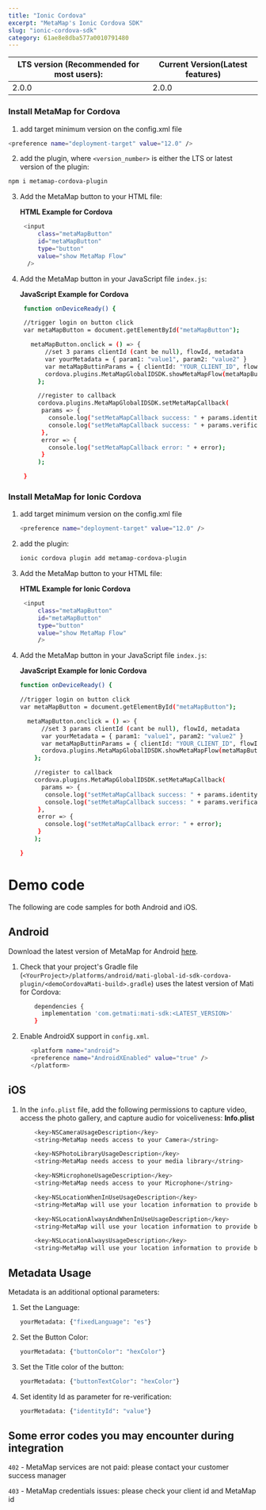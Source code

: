 ```yaml
---
title: "Ionic Cordova"
excerpt: "MetaMap's Ionic Cordova SDK"
slug: "ionic-cordova-sdk"
category: 61ae8e8dba577a0010791480
---
```


| LTS version (Recommended for most users): | Current Version(Latest features) |
|-------------------------------------------|----------------------------------|
| 2.0.0                                     | 2.0.0                            |

### Install MetaMap for Cordova

1. add target minimum version on the  config.xml file
```bash
<preference name="deployment-target" value="12.0" />
```

2. add the plugin, where `<version_number>` is either the LTS or latest version of the plugin:
```bash
npm i metamap-cordova-plugin
```

3. Add the MetaMap button to your HTML file:

   **HTML Example for Cordova**
   ```bash
    <input
        class="metaMapButton"
        id="metaMapButton"
        type="button"
        value="show MetaMap Flow"
     />
   ```


4. <a id="cordova-javascript"></a>Add the MetaMap button in your JavaScript file `index.js`:

   **JavaScript Example for Cordova**

   ```bash
    function onDeviceReady() {

    //trigger login on button click
    var metaMapButton = document.getElementById("metaMapButton");

      metaMapButton.onclick = () => {
          //set 3 params clientId (cant be null), flowId, metadata
          var yourMetadata = { param1: "value1", param2: "value2" }
          var metaMapButtinParams = { clientId: "YOUR_CLIENT_ID", flowId: "YOUR_FLOW_ID", metadata: yourMetadata }
          cordova.plugins.MetaMapGlobalIDSDK.showMetaMapFlow(metaMapButtinParams)
        };

        //register to callback
        cordova.plugins.MetaMapGlobalIDSDK.setMetaMapCallback(
         params => {
           console.log("setMetaMapCallback success: " + params.identityId);
           console.log("setMetaMapCallback success: " + params.verificationID);
         },
         error => {
           console.log("setMetaMapCallback error: " + error);
         }
        );

    }
   ```

### Install MetaMap for Ionic Cordova


1. add target minimum version on the  config.xml file
    ```bash
    <preference name="deployment-target" value="12.0" />
    ```

2. add the plugin:
    ```bash
    ionic cordova plugin add metamap-cordova-plugin
    ```

3. Add the MetaMap button to your HTML file:

    **HTML Example for Ionic Cordova**
    ```bash
     <input
         class="metaMapButton"
         id="metaMapButton"
         type="button"
         value="show MetaMap Flow"
         />
     ```


4. Add the MetaMap button in your JavaScript file `index.js`:

    **JavaScript Example for Ionic Cordova**

    ```bash
    function onDeviceReady() {

    //trigger login on button click
    var metaMapButton = document.getElementById("metaMapButton");

      metaMapButton.onclick = () => {
          //set 3 params clientId (cant be null), flowId, metadata
          var yourMetadata = { param1: "value1", param2: "value2" }
          var metaMapButtinParams = { clientId: "YOUR_CLIENT_ID", flowId: "YOUR_FLOW_ID", metadata: yourMetadata }
          cordova.plugins.MetaMapGlobalIDSDK.showMetaMapFlow(metaMapButtinParams)
        };

        //register to callback
        cordova.plugins.MetaMapGlobalIDSDK.setMetaMapCallback(
          params => {
           console.log("setMetaMapCallback success: " + params.identityId);
           console.log("setMetaMapCallback success: " + params.verificationID);
         },
         error => {
           console.log("setMetaMapCallback error: " + error);
         }
        );

    }
     ```
# Demo code

The following are code samples for both Android and iOS.

## Android

Download the latest version of MetaMap for Android [here](https://search.maven.org/artifact/com.getmati/mati-sdk).

1. Check that your project's Gradle file (`<YourProject>/platforms/android/mati-global-id-sdk-cordova-plugin/<demoCordovaMati-build>.gradle`) uses the latest version of Mati for Cordova:

    ```bash
        dependencies {
          implementation 'com.getmati:mati-sdk:<LATEST_VERSION>'
        }
    ```

2. Enable AndroidX support in `config.xml`.

    ```bash
       <platform name="android">
       <preference name="AndroidXEnabled" value="true" />
       </platform>
    ```

## iOS

1. In the `info.plist` file, add the following permissions to capture video, access the photo gallery, and capture audio for voiceliveness:
   **Info.plist**

    ```bash
        <key>NSCameraUsageDescription</key>
        <string>MetaMap needs access to your Camera</string>

        <key>NSPhotoLibraryUsageDescription</key>
        <string>MetaMap needs access to your media library</string>

        <key>NSMicrophoneUsageDescription</key>
        <string>MetaMap needs access to your Microphone</string>

        <key>NSLocationWhenInUseUsageDescription</key>
        <string>MetaMap will use your location information to provide best possible verification experience.</string>

        <key>NSLocationAlwaysAndWhenInUseUsageDescription</key>
        <string>MetaMap will use your location information to provide best possible verification experience.</string>

        <key>NSLocationAlwaysUsageDescription</key>
        <string>MetaMap will use your location information to provide best possible verification experience.</string>
   ```

## Metadata Usage

Metadata is an additional optional parameters:

1. Set the Language:
    ```bash
    yourMetadata: {"fixedLanguage": "es"}
    ```

2. Set the Button Color:
   ```bash
   yourMetadata: {"buttonColor": "hexColor"}
   ```

3. Set the Title color of the button:
   ```bash
   yourMetadata: {"buttonTextColor": "hexColor"}
   ```

4. Set identity Id as parameter for re-verification:
    ```bash
    yourMetadata: {"identityId": "value"}
    ```

## Some error codes you may encounter during integration

`402` - MetaMap services are not paid: please contact your customer success manager

`403` - MetaMap credentials issues: please check your client id and MetaMap id
